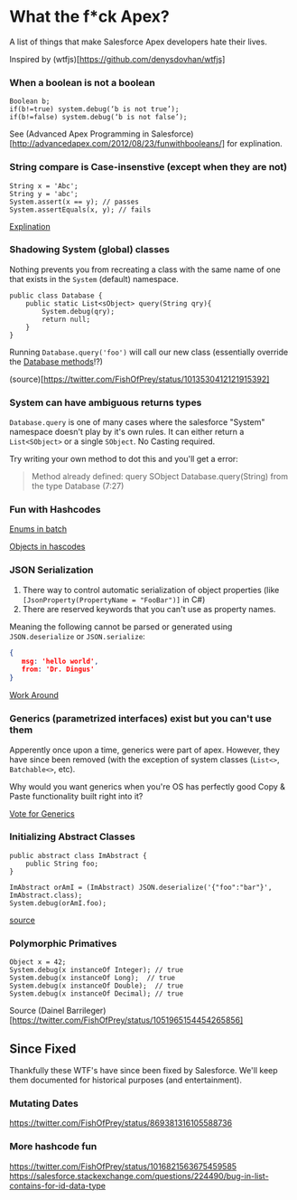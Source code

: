 # What the f*ck Apex?
A list of things that make Salesforce Apex developers hate their lives.

Inspired by (wtfjs)[https://github.com/denysdovhan/wtfjs]

### When a boolean is not a boolean

``` apex
Boolean b;
if(b!=true) system.debug(‘b is not true’);
if(b!=false) system.debug(‘b is not false’);
```

See (Advanced Apex Programming in Salesforce)[http://advancedapex.com/2012/08/23/funwithbooleans/] for explination.

### String compare is Case-insenstive (except when they are not) 

``` apex
String x = 'Abc';
String y = 'abc';
System.assert(x == y); // passes
System.assertEquals(x, y); // fails
```
[Explination](https://salesforce.stackexchange.com/questions/80456/is-there-any-difference-in-equals-and-for-string-variables)

### Shadowing System (global) classes

Nothing prevents you from recreating a class with the same name of one that exists in the `System` (default) namespace.

``` apex
public class Database {
    public static List<sObject> query(String qry){
        System.debug(qry);
        return null;
    }
}
```

Running `Database.query('foo')` will call our new class (essentially override the [Database methods](https://developer.salesforce.com/docs/atlas.en-us.apexcode.meta/apexcode/apex_dynamic_soql.htm)!?)


(source)[https://twitter.com/FishOfPrey/status/1013530412121915392]

### System can have ambiguous returns types

`Database.query` is one of many cases where the salesforce "System" namespace doesn't play by it's own rules.   It can either return a `List<SObject>` or a single `SObject`.  No Casting required.

Try writing your own method to dot this and you'll get a error: 

> Method already defined: query SObject Database.query(String) from the type Database (7:27)

### Fun with Hashcodes

[Enums in batch](https://salesforce.stackexchange.com/questions/158557/enums-as-map-keys-dont-work-in-batchable)

[Objects in hascodes](https://salesforce.stackexchange.com/questions/41741/map-set-size-when-sobjects-are-duplicated/41743#41743)

### JSON Serialization

1. There way to control automatic serialization of object properties (like `[JsonProperty(PropertyName = "FooBar")]` in C#)
2. There are reserved keywords that you can't use as property names.

Meaning the following cannot be parsed or generated using `JSON.deserialize` or `JSON.serialize`:

``` json
{
   msg: 'hello world',
   from: 'Dr. Dingus'
}
```

[Work Around](https://salesforce.stackexchange.com/questions/2276/how-do-you-deserialize-json-properties-that-are-reserved-words-in-apex)

### Generics (parametrized interfaces) exist but you can't use them

Apperently once upon a time, generics were part of apex.  However, they have since been removed (with the exception of system classes (`List<>`, `Batchable<>`, etc).  

Why would you want generics when you're OS has perfectly good Copy & Paste functionality built right into it?

[Vote for Generics](https://success.salesforce.com/ideaView?id=08730000000aDnYAAU)

### Initializing Abstract Classes

``` apex
public abstract class ImAbstract {
    public String foo;
}

ImAbstract orAmI = (ImAbstract) JSON.deserialize('{"foo":"bar"}', ImAbstract.class);
System.debug(orAmI.foo);
```

[source](https://salesforce.stackexchange.com/questions/250184/can-create-an-instance-of-abstract-class-salesforce-bug?atw=1)

### Polymorphic Primatives

``` apex
Object x = 42;
System.debug(x instanceOf Integer); // true
System.debug(x instanceOf Long);  // true
System.debug(x instanceOf Double);  // true
System.debug(x instanceOf Decimal); // true
```

Source (Dainel Barrileger)[https://twitter.com/FishOfPrey/status/1051965154454265856]


## Since Fixed

Thankfully these WTF's have since been fixed by Salesforce.  We'll keep them documented for historical purposes (and entertainment).

### Mutating Dates

https://twitter.com/FishOfPrey/status/869381316105588736

### More hashcode fun
https://twitter.com/FishOfPrey/status/1016821563675459585
https://salesforce.stackexchange.com/questions/224490/bug-in-list-contains-for-id-data-type
